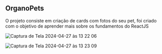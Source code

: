 ## OrganoPets
O projeto consiste em criação de cards com fotos do seu pet, foi criado com o objetivo de aprender mais sobre os fundamentos do ReactJS


![Captura de Tela 2024-04-27 às 13 22 06](https://github.com/mendesv1t/organo/assets/69561315/df41d811-3dcf-40a5-a2c5-9aafdef587bd)

![Captura de Tela 2024-04-27 às 13 23 09](https://github.com/mendesv1t/organo/assets/69561315/bd91bc6b-67d2-4ccc-ad0a-e949432dbb6f)
